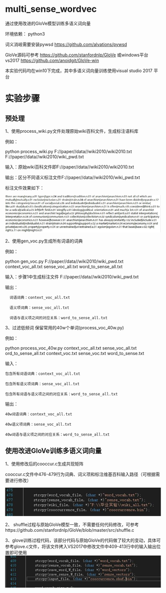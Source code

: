 # multi_sense_wordvec
通过使用改进的GloVe模型训练多语义词向量

环境依赖：
python3

词义消岐需要安装pywsd https://github.com/alvations/pywsd

GloVe源码可参考 https://github.com/stanfordnlp/GloVe 或windows平台 vs2017 https://github.com/anoidgit/GloVe-win 

本实验代码均在win10下完成，其中多语义词向量训练使用visual studio 2017 平台

# 实验步骤
## 预处理
1、使用process_wiki.py文件处理原始wiki百科文件，生成标注语料库

  例如：
  
  python process_wiki.py F://paper//data//wiki2010/wiki2010.txt  F://paper//data//wiki2010/wiki_pwd.txt
  
  输入：原始wiki百科文件即F://paper//data//wiki2010/wiki2010.txt
  
  输出：区分不同语义标注文件F://paper//data//wiki2010/wiki_pwd.txt 
  
  标注文件效果如下：
  
  ![Image text](https://github.com/reason519/multi_sense_wordvec/blob/master/img/%E5%8E%9F%E5%A7%8B%E6%96%87%E6%9C%AC%E8%AF%8D%E4%B9%89%E6%B6%88%E5%B2%90%E7%BB%93%E6%9E%9C%E7%A4%BA%E4%BE%8B.JPG)
  
2、使用gen_voc.py生成所有词语的词典

  例如：
  
  python gen_voc.py F://paper//data//wiki2010/wiki_pwd.txt context_voc_all.txt  sense_voc_all.txt  word_to_sense_all.txt
  
  输入：步骤1中生成标注文件 F://paper//data//wiki2010/wiki_pwd.txt
  
  输出：
  
      词语词典：context_voc_all.txt
      
      语义项词典：sense_voc_all.txt
      
      词语与语义项之间的对应关系：word_to_sense_all.txt
      
3、过滤低频词 保留常用的40w个单词(process_voc_40w.py)

例如：

python process_voc_40w.py context_voc_all.txt sense_voc_all.txt ord_to_sense_all.txt context_voc.txt sense_voc.txt word_to_sense.txt

输入：

    包含所有词语词典：context_voc_all.txt
    
    包含所有语义项词典：sense_voc_all.txt
    
    包含所有词语与语义项之间的对应关系：word_to_sense_all.txt
    
输出：

    40w词语词典：context_voc_all.txt
    
    40w语义项词典：sense_voc_all.txt
    
    40w词语与语义项之间的对应关系：word_to_sense_all.txt
    
## 使用改进GloVe训练多语义词向量

1、使用修改后的cooccur.c生成共现矩阵
   
   cooccur.c文件中476-479行为词典、词义项和标注维基百科输入路径（可根据需要进行修改）
   
   ![Image text](https://github.com/reason519/multi_sense_wordvec/blob/master/img/cooccur%E8%BE%93%E5%85%A5%E4%BB%A3%E7%A0%81%E4%BD%8D%E7%BD%AE.JPG)
   
2、 shuffle过程与原始GloVe模型一致，不需要任何代码修改，可参考https://github.com/stanfordnlp/GloVe/blob/master/src/shuffle.c

3、glove训练过程代码，该部分代码与原始GloVe的代码做了较大的变动，具体可参考glove.c文件，将该文件拷入VS2017中修改文件中409-413行中的输入输出位置即可使用
![Image text](https://github.com/reason519/multi_sense_wordvec/blob/master/img/glove%E4%BF%AE%E6%94%B9%E4%BB%A3%E7%A0%81%E8%BE%93%E5%85%A5%E4%BD%8D%E7%BD%AE.JPG)


